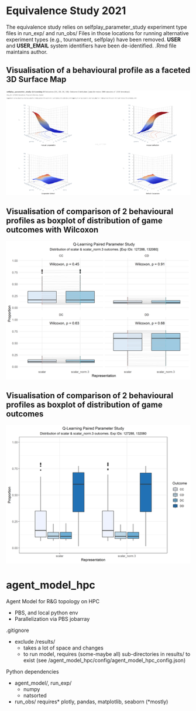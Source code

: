 # Equivalence Study 2021
The equivalence study relies on selfplay_parameter_study experiment type files in run_exp/ and run_obs/
Files in those locations for running alternative experiment types (e.g., tournament, selfplay) have been removed.
__USER__ and __USER_EMAIL__ system identifiers have been de-identified. .Rmd file maintains author.

## Visualisation of a behavioural profile as a faceted 3D Surface Map
![3D Surface Map of Q-Learning game outcomes](https://github.com/simoncstanton/equivalence_study/blob/main/docs/exp_id_127288_q-learning-pd-scalar_selfplay_parameter_study.png?raw=true)

## Visualisation of comparison of 2 behavioural profiles as boxplot of distribution of game outcomes with Wilcoxon
![Boxplot equivalence Q-Learning - Wilcoxon](https://github.com/simoncstanton/equivalence_study/blob/main/docs/compare_transforms_qlearning_127288_132060_facet_boxplot_paired_lines.png?raw=true)

## Visualisation of comparison of 2 behavioural profiles as boxplot of distribution of game outcomes
![Boxplot equivalence Q-Learning](https://github.com/simoncstanton/equivalence_study/blob/main/docs/compare_transforms_qlearning_127288_132060_grouped_boxplot.png?raw=trueE)

# agent_model_hpc
Agent Model for R&amp;G topology on HPC
- PBS, and local python env
- Parallelization via PBS jobarray

.gitignore
- exclude /results/ 
  - takes a lot of space and changes
  - to run model, requires (some-maybe all) sub-directories in results/ to exist (see /agent_model_hpc/config/agent_model_hpc_config.json)


Python dependencies
- agent_model/, run_exp/
  - numpy
  - natsorted
- run_obs/ requires* plotly, pandas, matplotlib, seaborn (*mostly)
